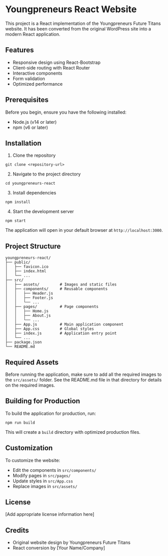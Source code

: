 # Youngpreneurs React Website

This project is a React implementation of the Youngpreneurs Future Titans website. It has been converted from the original WordPress site into a modern React application.

## Features

- Responsive design using React-Bootstrap
- Client-side routing with React Router
- Interactive components
- Form validation
- Optimized performance

## Prerequisites

Before you begin, ensure you have the following installed:
- Node.js (v14 or later)
- npm (v6 or later)

## Installation

1. Clone the repository
```
git clone <repository-url>
```

2. Navigate to the project directory
```
cd youngpreneurs-react
```

3. Install dependencies
```
npm install
```

4. Start the development server
```
npm start
```

The application will open in your default browser at `http://localhost:3000`.

## Project Structure

```
youngpreneurs-react/
├── public/
│   ├── favicon.ico
│   ├── index.html
│   └── ...
├── src/
│   ├── assets/         # Images and static files
│   ├── components/     # Reusable components
│   │   ├── Header.js
│   │   ├── Footer.js
│   │   └── ...
│   ├── pages/          # Page components
│   │   ├── Home.js
│   │   ├── About.js
│   │   └── ...
│   ├── App.js          # Main application component
│   ├── App.css         # Global styles
│   ├── index.js        # Application entry point
│   └── ...
├── package.json
└── README.md
```

## Required Assets

Before running the application, make sure to add all the required images to the `src/assets/` folder. See the README.md file in that directory for details on the required images.

## Building for Production

To build the application for production, run:
```
npm run build
```

This will create a `build` directory with optimized production files.

## Customization

To customize the website:
- Edit the components in `src/components/`
- Modify pages in `src/pages/`
- Update styles in `src/App.css`
- Replace images in `src/assets/`

## License

[Add appropriate license information here]

## Credits

- Original website design by Youngpreneurs Future Titans
- React conversion by [Your Name/Company]
